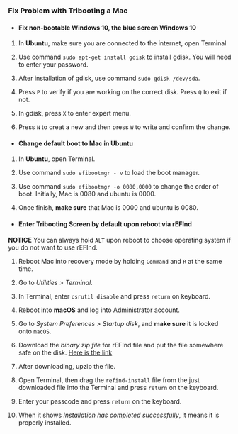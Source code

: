 ### Fix Problem with Tribooting a Mac

- #### Fix non-bootable Windows 10, the blue screen Windows 10
1. In **Ubuntu**, make sure you are connected to the internet, open Terminal

2. Use command `sudo apt-get install gdisk` to install gdisk. You will need to enter your password.

3. After installation of gdisk, use command `sudo gdisk /dev/sda`.

4. Press `P` to verify if you are working on the correct disk. Press `Q` to exit if not.

5. In gdisk, press `X` to enter expert menu.

6. Press `N` to creat a new and then press `W` to write and confirm the change.


- #### Change default boot to Mac in Ubuntu
1. In **Ubuntu**, open Terminal.

2. Use command `sudo efibootmgr - v` to load the boot manager.

3. Use command `sudo efibootmgr -o 0080,0000` to change the order of boot. Initially, Mac is 0080 and ubuntu is 0000.

4. Once finish, **make sure** that Mac is 0000 and ubuntu is 0080.


- #### Enter Tribooting Screen by default upon reboot via rEFInd
**NOTICE** You can always hold `ALT` upon reboot to choose operating system if you do not want to use rEFInd.


1. Reboot Mac into recovery mode by holding `Command` and `R` at the same time.

2. Go to _Utilities > Terminal_.

3. In Terminal, enter `csrutil disable` and press `return` on keyboard.

4. Reboot into **macOS** and log into Administrator account.

5. Go to _System Preferences > Startup disk_, and **make sure** it is locked onto `macOS`.

6. Download the _binary zip file_ for rEFInd file and put the file somewhere safe on the disk. [Here is the link](http://www.rodsbooks.com/refind/getting.html)

7. After downloading, upzip the file.

8. Open Terminal, then drag the `refind-install` file from the just downloaded file into the Terminal and press `return` on the keyboard.

9. Enter your passcode and press `return` on the keyboard.

10. When it shows _Installation has completed successfully_, it means it is properly installed.
